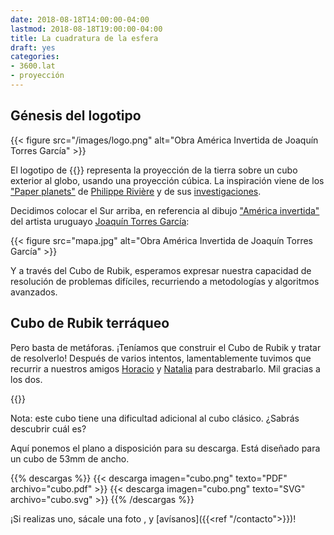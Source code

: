 ```yaml
---
date: 2018-08-18T14:00:00-04:00
lastmod: 2018-08-18T19:00:00-04:00
title: La cuadratura de la esfera
draft: yes
categories:
- 3600.lat
- proyección
---
```


## Génesis del logotipo

{{< figure src="/images/logo.png" alt="Obra América Invertida de Joaquín Torres García" >}}

El logotipo de {{<marca>}} representa la proyección de la tierra sobre un cubo
exterior al globo, usando una proyección cúbica. La inspiración viene de los
["Paper planets"](https://visionscarto.net/paper-planets-and-how-to-make-them)
de [Philippe Rivière](https://illisible.net/philippe-riviere) y de sus
[investigaciones](https://beta.observablehq.com/@fil/cubic-projections).

Decidimos colocar el Sur arriba, en referencia al dibujo
["América invertida"](https://es.wikipedia.org/wiki/Joaqu%C3%ADn_Torres_Garc%C3%ADa#/media/File:Joaqu%C3%ADn_Torres_Garc%C3%ADa_-_Am%C3%A9rica_Invertida.jpg)
del artista uruguayo
[Joaquín Torres García](https://es.wikipedia.org/wiki/Joaqu%C3%ADn_Torres_Garc%C3%ADa):

{{< figure src="mapa.jpg" alt="Obra América Invertida de Joaquín Torres García" >}}

Y a través del Cubo de Rubik, esperamos expresar nuestra capacidad de resolución
de problemas difíciles, recurriendo a metodologías y algoritmos avanzados.

## Cubo de Rubik terráqueo

Pero basta de metáforas. ¡Teníamos que construir el Cubo de Rubik y tratar de
resolverlo! Después de varios intentos, lamentablemente tuvimos que recurrir a
nuestros amigos [Horacio](https://twitter.com/horlop) y
[Natalia](https://twitter.com/Rizomias) para destrabarlo. Mil gracias a los dos.

{{<youtube TODO>}}

Nota: este cubo tiene una dificultad adicional al cubo clásico. ¿Sabrás
descubrir cuál es?

Aquí ponemos el plano a disposición para su descarga. Está diseñado para un cubo
de 53mm de ancho.

{{% descargas %}}
{{< descarga imagen="cubo.png" texto="PDF" archivo="cubo.pdf" >}}
{{< descarga imagen="cubo.png" texto="SVG" archivo="cubo.svg" >}}
{{% /descargas %}}

¡Si realizas uno, sácale una foto <i class="fa fa-camera-retro"></i>, y
[avísanos]({{<ref "/contacto">}})!
